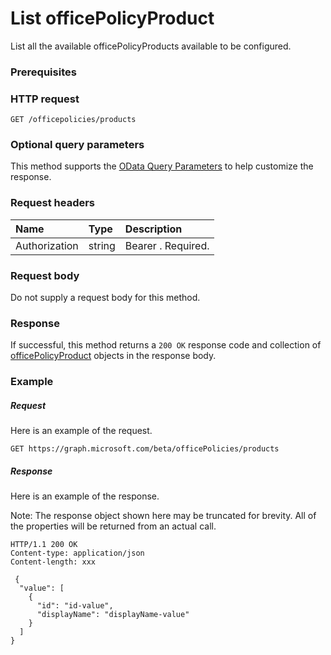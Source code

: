 # List officePolicyProduct

List all the available officePolicyProducts available to be configured.

### Prerequisites

### HTTP request
<!-- { "blockType": "ignored" } -->
```http
GET /officepolicies/products
```
### Optional query parameters
This method supports the [OData Query Parameters](http://graph.microsoft.io/docs/overview/query_parameters) to help customize the response.
### Request headers
| Name       | Type | Description|
|:-----------|:------|:----------|
| Authorization  | string  | Bearer <token>. Required. |

### Request body
Do not supply a request body for this method.
### Response
If successful, this method returns a `200 OK` response code and collection of [officePolicyProduct](../resources/officepolicyproduct.md) objects in the response body.
### Example
##### Request
Here is an example of the request.
<!-- {
  "blockType": "request",
  "name": "get_availableOfficePolicyProducts"
}-->
```http
GET https://graph.microsoft.com/beta/officePolicies/products
```
##### Response
Here is an example of the response.

Note: The response object shown here may be truncated for brevity. All of the properties will be returned from an actual call.

<!-- {
  "blockType": "response",
  "truncated": true,
  "@odata.type": "microsoft.graph.officepolicyproduct",
  "isCollection": true
} -->
```http
HTTP/1.1 200 OK
Content-type: application/json
Content-length: xxx

 {
  "value": [
    {
      "id": "id-value",
      "displayName": "displayName-value"
    }
  ]
}

```

<!-- uuid: 8fcb5dbc-d5aa-4681-8e31-b001d5168d79
2015-10-25 14:57:30 UTC -->
<!-- {
  "type": "#page.annotation",
  "description": "List officePolicyProducts",
  "keywords": "",
  "section": "documentation",
  "tocPath": ""
}-->
